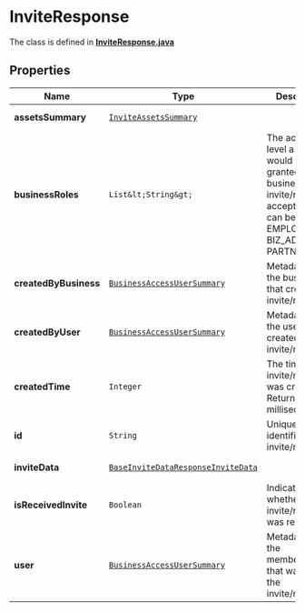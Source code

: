 

# InviteResponse

The class is defined in **[InviteResponse.java](../../src/main/java/org/openapitools/model/InviteResponse.java)**

## Properties

Name | Type | Description | Notes
------------ | ------------- | ------------- | -------------
**assetsSummary** | [`InviteAssetsSummary`](InviteAssetsSummary.md) |  |  [optional property]
**businessRoles** | `List&lt;String&gt;` | The access level a user would be granted on the business if the invite/request is accepted. This can be EMPLOYEE, BIZ_ADMIN, or PARTNER. |  [optional property]
**createdByBusiness** | [`BusinessAccessUserSummary`](BusinessAccessUserSummary.md) | Metadata for the business that created the invite/request. |  [optional property]
**createdByUser** | [`BusinessAccessUserSummary`](BusinessAccessUserSummary.md) | Metadata for the user that created the invite/request. |  [optional property]
**createdTime** | `Integer` | The time the invite/request was created. Returned in milliseconds. |  [optional property]
**id** | `String` | Unique identifier of the invite/request. |  [optional property]
**inviteData** | [`BaseInviteDataResponseInviteData`](BaseInviteDataResponseInviteData.md) |  |  [optional property]
**isReceivedInvite** | `Boolean` | Indicates whether the invite/request was received. |  [optional property]
**user** | [`BusinessAccessUserSummary`](BusinessAccessUserSummary.md) | Metadata for the member/partner that was sent the invite/request. |  [optional property]











